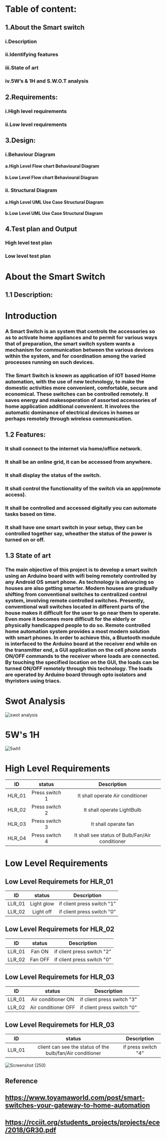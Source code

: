 # Table of content:
## 1.About the Smart switch
###  i.Description
### ii.Identifying features
### iii.State of art
### iv.5W’s & 1H and S.W.O.T analysis
## 2.Requirements:
### i.High level requirements
### ii.Low level requirements
## 3.Design:
### i.Behaviour Diagram
#### a.High Level Flow chart Behavioural Diagram
#### b.Low Level Flow chart Behavioural Diagram
### ii. Structural Diagram
#### a.High Level UML Use Case Structural Diagram
#### b.Low Level UML Use Case Structural Diagram
## 4.Test plan and Output
### High level test plan
### Low level test plan

# About the Smart Switch
## 1.1 Description:
# **Introduction**

### A Smart Switch is an system that controls the accessories so as to activate home appliances and to permit for various ways that of preparation, the smart switch system wants a mechanism  for communication between the  various devices within the system, and for coordination among the varied processes running on such devices.

### The Smart Switch is known as application of IOT based Home automation, with the use of new technology, to make the domestic activities more convenient, comfortable, secure and economical. These switches can be controlled remotely. It   saves   energy   and   makesoperation   of   assorted   accessories of home application   additional   convenient.   It involves the automatic dominance of electrical devices in homes or perhaps remotely through wireless communication. 
## 1.2 Features:
### It shall  connect to the internet via home/office network.
### It shall be an online grid, it can be accessed from anywhere.
### It shall display the status of the switch.
### It shall  control the functionality of the switch via an app(remote access).
### It shall be  controlled and accessed digitally you can automate tasks based on time.
### It shall have one smart switch in your setup, they can be controlled together say, wheather the status of the power is turned on or off.

## 1.3 State of art
### The main objective of this project is to develop a smart switch using an Arduino board with wifi being remotely controlled by any Android OS smart phone. As technology is advancing so houses are also getting smarter. Modern houses are gradually shifting from conventional switches to centralized control system, involving remote controlled switches. Presently, conventional wall switches located in different parts of the house makes it difficult for the user to go near them to operate. Even more it becomes more difficult for the elderly or physically handicapped people to do so. Remote controlled home automation system provides a most modern solution with smart phones. In order to achieve this, a Bluetooth module is interfaced to the Arduino board at the receiver end while on the transmitter end, a GUI application on the cell phone sends ON/OFF commands to the receiver where loads are connected. By touching the specified location on the GUI, the loads can be turned ON/OFF remotely through this technology. The loads are operated by Arduino board through opto isolators and thyristors using triacs.

# Swot Analysis
![swot analysis](https://user-images.githubusercontent.com/47137831/160228006-07574b48-62bc-4bbf-951b-1f6777abde99.png)






# 5W's 1H
![5wh1](https://user-images.githubusercontent.com/98865218/160111347-1eddd85a-bf31-40ab-bf92-4d76d3fbc30a.png)



# High Level Requirements 


|ID|status|Description|
|:----:|:---:|:----:|
|HLR_01|Press switch 1| It shall operate Air conditioner |
|HLR_02|Press switch 2| It shall operate LightBulb|
|HLR_03|Press switch 3| It shall operate fan|
|HLR_04|Press switch 4| It shall see status of Bulb/Fan/Air conditioner |

# Low Level Requirements

## Low Level Requiremets for HLR_01

|ID|status|Description|
|:----:|:---:|:----:|
|LLR_01|Light glow| if client press switch "1"|
|LLR_02|Light off |if client press switch "0" |

## Low Level Requiremets for HLR_02

|ID|status|Description|
|:----:|:---:|:----:|
|LLR_01|Fan ON| if client press switch "2"|
|LLR_02|Fan OFF| if client press switch "0"|

## Low Level Requiremets for HLR_03

|ID|status|Description|
|:----:|:---:|:----:|
|LLR_01|Air conditioner ON |if client press switch "3"|
|LLR_02|Air conditioner OFF|if client press switch "0"|

##  Low Level Requiremets for HLR_03

|ID|status|Description|
|:----:|:---:|:----:|
|LLR_01|client can see the status of the bulb/fan/Air conditioner |if press switch "4"|

![Screenshot (250)](https://user-images.githubusercontent.com/98865009/160227491-9d9e2d8c-5107-4333-991c-24014eb31101.png)


## Reference
## https://www.toyamaworld.com/post/smart-switches-your-gateway-to-home-automation

## https://rcciit.org/students_projects/projects/ece/2018/GR30.pdf

